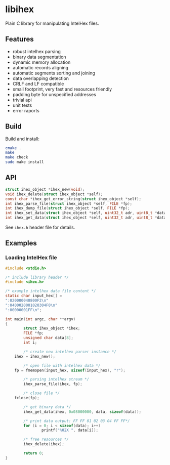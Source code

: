 # libihex
Plain C library for manipulating IntelHex files.

## Features
* robust intelhex parsing
* binary data segmentation
* dynamic memory allocation
* automatic records aligning
* automatic segments sorting and joining
* data overlapping detection
* CRLF and LF compatible
* small footprint, very fast and resources friendly
* padding byte for unspecified addresses
* trivial api
* unit tests
* error raports

## Build

Build and install:

```sh
cmake .
make
make check
sudo make install
```

## API
```c
struct ihex_object *ihex_new(void);
void ihex_delete(struct ihex_object *self);
const char *ihex_get_error_string(struct ihex_object *self);
int ihex_parse_file(struct ihex_object *self, FILE *fp);
int ihex_dump_file(struct ihex_object *self, FILE *fp);
int ihex_set_data(struct ihex_object *self, uint32_t adr, uint8_t *data, uint32_t size);
int ihex_get_data(struct ihex_object *self, uint32_t adr, uint8_t *data, uint32_t size);
```

See ```ihex.h``` header file for details.

## Examples

### Loading IntelHex file
```c
#include <stdio.h>

/* include library header */
#include <ihex.h>

/* example intelhex data file content */
static char input_hex[] =
":020000040800F2\n"
":0400020001020304F0\n"
":00000001FF\n";

int main(int argc, char **argv)
{
        struct ihex_object *ihex;
        FILE *fp;
        unsigned char data[8];
        int i;

        /* create new intelhex parser instance */
	ihex = ihex_new();

        /* open file with intelhex data */
	fp = fmemopen(input_hex, sizeof(input_hex), "r");

        /* parsing intelhex stream */
        ihex_parse_file(ihex, fp);

        /* close file */
	fclose(fp);

        /* get binary data */
        ihex_get_data(ihex, 0x08000000, data, sizeof(data));

        /* print data output: FF FF 01 02 03 04 FF FF*/
        for (i = 0; i < sizeof(data); i++)
                printf("%02X ", data[i]);

        /* free resources */
        ihex_delete(ihex);

        return 0;
}
```